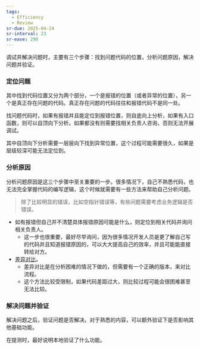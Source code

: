 ```yaml
---
tags:
  - Efficiency
  - Review
sr-due: 2025-04-24
sr-interval: 23
sr-ease: 290
---
```

调试并解决问题时，主要有三个步骤：找到问题代码的位置，分析问题原因，解决问题并验证。
### 定位问题

其中找到代码位置又分为两个部分，一个是报错的位置（或者异常的位置），另一个是真正存在问题的代码。真正存在问题的代码往往和报错代码不是同一处。

找问题代码时，如果有报错并且能定位到报错位置，则自底向上分析，如果有入口函数，则可以自顶向下分析。如果都没有则需要找相关负责人咨询，否则无法开展调试。

其中自顶向下分析需要一层层向下找到异常位置，这个过程可能需要很久，如果是层级较深可能无法定位到。
### 分析原因

分析问题原因是这三个步骤中至关重要的一步。很多情况下，自己不熟悉代码，也无法完全掌握代码的编写逻辑，这个时候就需要有一些方法来帮助自己分析问题。

> 除了比较明显的错误，比如空指针错误等，有些问题需要考虑业务逻辑是否错误。

- 如有报错但自己并不清楚具体报错原因可能是什么，则定位到相关代码并询问相关负责人。
	- 这一步也很重要，最好尽早询问，因为很多情况开发人员是更了解自己写的代码并且知道报错原因的，可以大大提高自己的效率，并且可能能直接转给对方。
- [差异对比](差异对比.md)。
	- 差异对比是在分析困难的情况下做的，但需要有一个正确的版本，来对比流程。
	- 这个方法比较受限制，如果代码差距过大，则比较过程可能会很困难甚至无法比较。
### 解决问题并验证

解决问题之后，验证问题是否解决。对于熟悉的内容，可以额外验证下是否影响其他基础功能。

在提测时，最好说明本地验证了什么功能。